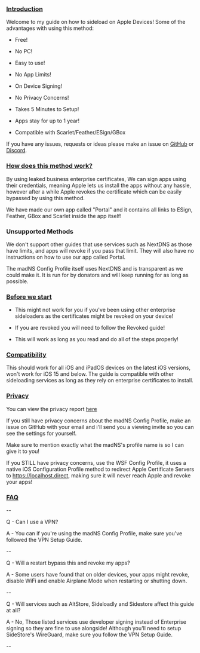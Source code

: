 ### [Introduction](accent://)

Welcome to my guide on how to sideload on Apple Devices!
Some of the advantages with using this method:

- Free!

- No PC!

- Easy to use!

- No App Limits!

- On Device Signing!

- No Privacy Concerns!

- Takes 5 Minutes to Setup!

- Apps stay for up to 1 year!

- Compatible with Scarlet/Feather/ESign/GBox

If you have any issues, requests or ideas please make an issue on [GitHub](https://github.com/WhySooooFurious/Ultimate-Sideloading-Guide) or [Discord](https://discord.gg/wsf).

### [How does this method work?](accent://)

By using leaked business enterprise certificates, We can sign apps using their credentials, meaning Apple lets us install the apps without any hassle, however after a while Apple revokes the certificate which can be easily bypassed by using this method.

We have made our own app called "Portal" and it contains all links to ESign, Feather, GBox and Scarlet inside the app itself!

### Unsupported Methods

We don't support other guides that use services such as NextDNS as those have limits, and apps will revoke if you pass that limit. They will also have no instructions on how to use our app called Portal.

The madNS Config Profile itself uses NextDNS and is transparent as we could make it. It is run for by donators and will keep running for as long as possible.

### [Before we start](accent://)

- This might not work for you if you've been using other enterprise sideloaders as the certificates might be revoked on your device!

- If you are revoked you will need to follow the Revoked guide!

- This will work as long as you read and do all of the steps properly!

### [Compatibility](accent://)

This should work for all iOS and iPadOS devices on the latest iOS versions, won't work for iOS 15 and below. The guide is compatible with other sideloading services as long as they rely on enterprise certificates to install.

### [Privacy](accent://)

You can view the privacy report [here](https://nch.pl/s/rKBAY59pNcX5bpJ/download?path=%2F&files=maDNS%20Config%20Profile%20Privacy%20Report.pdf&downloadStartSecret=5en4k2r6yuv)

If you still have privacy concerns about the madNS Config Profile, make an issue on GitHub with your email and i'll send you a viewing invite so you can see the settings for yourself.

Make sure to mention exactly what the madNS's profile name is so I can give it to you!

If you STILL have privacy concerns, use the WSF Config Profile, it uses a native iOS Configuration Profile method to redirect Apple Certificate Servers to https://localhost.direct, making sure it will never reach Apple and revoke your apps!

### [FAQ](accent://)

--

Q - Can I use a VPN?

A - You can if you're using the madNS Config Profile, make sure you've followed the VPN Setup Guide.

--

Q - Will a restart bypass this and revoke my apps?

A - Some users have found that on older devices, your apps might revoke, disable WiFi and enable Airplane Mode when restarting or shutting down.

--

Q - Will services such as AltStore, Sideloadly and Sidestore affect this guide at all?

A - No, Those listed services use developer signing instead of Enterprise signing so they are fine to use alongside! Although you'll need to setup SideStore's WireGuard, make sure you follow the VPN Setup Guide.

--
